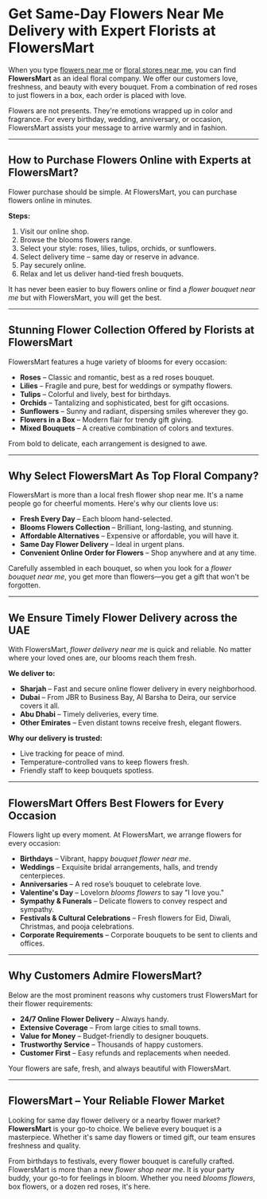 # Get Same-Day Flowers Near Me Delivery with Expert Florists at FlowersMart

When you type [flowers near me](https://flowersmart.ae/) or [floral stores near me](https://flowersmart.ae/), you can find **FlowersMart** as an ideal floral company. We offer our customers love, freshness, and beauty with every bouquet. From a combination of red roses to just flowers in a box, each order is placed with love.  

Flowers are not presents. They're emotions wrapped up in color and fragrance. For every birthday, wedding, anniversary, or occasion, FlowersMart assists your message to arrive warmly and in fashion.  

---

## How to Purchase Flowers Online with Experts at FlowersMart?  

Flower purchase should be simple. At FlowersMart, you can purchase flowers online in minutes.  

**Steps:**  
1. Visit our online shop.  
2. Browse the blooms flowers range.  
3. Select your style: roses, lilies, tulips, orchids, or sunflowers.  
4. Select delivery time – same day or reserve in advance.  
5. Pay securely online.  
6. Relax and let us deliver hand-tied fresh bouquets.  

It has never been easier to buy flowers online or find a *flower bouquet near me* but with FlowersMart, you will get the best.  

---

## Stunning Flower Collection Offered by Florists at FlowersMart  

FlowersMart features a huge variety of blooms for every occasion:  

- **Roses** – Classic and romantic, best as a red roses bouquet.  
- **Lilies** – Fragile and pure, best for weddings or sympathy flowers.  
- **Tulips** – Colorful and lively, best for birthdays.  
- **Orchids** – Tantalizing and sophisticated, best for gift occasions.  
- **Sunflowers** – Sunny and radiant, dispersing smiles wherever they go.  
- **Flowers in a Box** – Modern flair for trendy gift giving.  
- **Mixed Bouquets** – A creative combination of colors and textures.  

From bold to delicate, each arrangement is designed to awe.  

---

## Why Select FlowersMart As Top Floral Company?  

FlowersMart is more than a local fresh flower shop near me. It's a name people go for cheerful moments. Here's why our clients love us:  

- **Fresh Every Day** – Each bloom hand-selected.  
- **Blooms Flowers Collection** – Brilliant, long-lasting, and stunning.  
- **Affordable Alternatives** – Expensive or affordable, you will have it.  
- **Same Day Flower Delivery** – Ideal in urgent plans.  
- **Convenient Online Order for Flowers** – Shop anywhere and at any time.  

Carefully assembled in each bouquet, so when you look for a *flower bouquet near me*, you get more than flowers—you get a gift that won't be forgotten.  

---

## We Ensure Timely Flower Delivery across the UAE  

With FlowersMart, *flower delivery near me* is quick and reliable. No matter where your loved ones are, our blooms reach them fresh.  

**We deliver to:**  
- **Sharjah** – Fast and secure online flower delivery in every neighborhood.  
- **Dubai** – From JBR to Business Bay, Al Barsha to Deira, our service covers it all.  
- **Abu Dhabi** – Timely deliveries, every time.  
- **Other Emirates** – Even distant towns receive fresh, elegant flowers.  

**Why our delivery is trusted:**  
- Live tracking for peace of mind.  
- Temperature-controlled vans to keep flowers fresh.  
- Friendly staff to keep bouquets spotless.  

---

## FlowersMart Offers Best Flowers for Every Occasion  

Flowers light up every moment. At FlowersMart, we arrange flowers for every occasion:  

- **Birthdays** – Vibrant, happy *bouquet flower near me*.  
- **Weddings** – Exquisite bridal arrangements, halls, and trendy centerpieces.  
- **Anniversaries** – A red rose’s bouquet to celebrate love.  
- **Valentine's Day** – Lovelorn *blooms flowers* to say "I love you."  
- **Sympathy & Funerals** – Delicate flowers to convey respect and sympathy.  
- **Festivals & Cultural Celebrations** – Fresh flowers for Eid, Diwali, Christmas, and pooja celebrations.  
- **Corporate Requirements** – Corporate bouquets to be sent to clients and offices.  

---

## Why Customers Admire FlowersMart?  

Below are the most prominent reasons why customers trust FlowersMart for their flower requirements:  

- **24/7 Online Flower Delivery** – Always handy.  
- **Extensive Coverage** – From large cities to small towns.  
- **Value for Money** – Budget-friendly to designer bouquets.  
- **Trustworthy Service** – Thousands of happy customers.  
- **Customer First** – Easy refunds and replacements when needed.  

Your flowers are safe, fresh, and always beautiful with FlowersMart.  

---

## FlowersMart – Your Reliable Flower Market  

Looking for same day flower delivery or a nearby flower market? **FlowersMart** is your go-to choice. We believe every bouquet is a masterpiece. Whether it's same day flowers or timed gift, our team ensures freshness and quality.  

From birthdays to festivals, every flower bouquet is carefully crafted. FlowersMart is more than a new *flower shop near me*. It is your party buddy, your go-to for feelings in bloom. Whether you need *blooms flowers*, box flowers, or a dozen red roses, it's here.  
